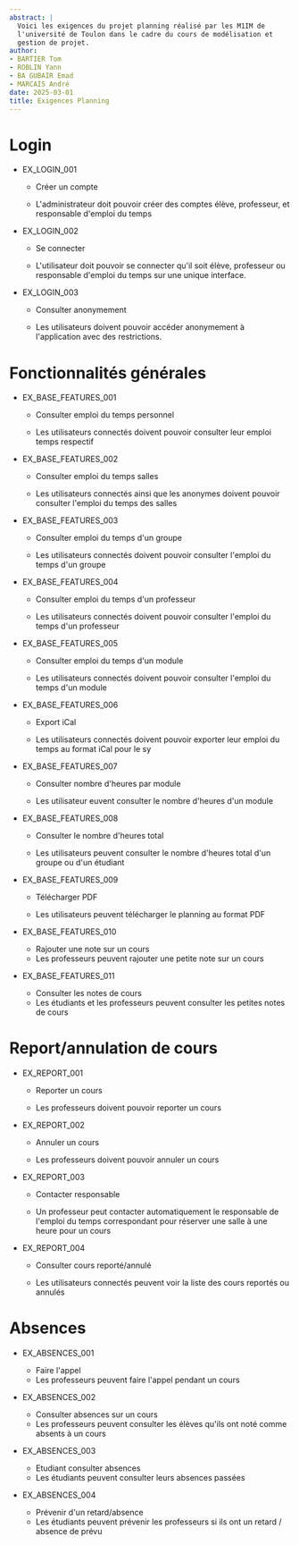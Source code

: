 ```yaml
---
abstract: |
  Voici les exigences du projet planning réalisé par les M1IM de
  l'université de Toulon dans le cadre du cours de modélisation et
  gestion de projet.
author:
- BARTIER Tom
- ROBLIN Yann
- BA GUBAIR Emad
- MARCAIS André
date: 2025-03-01
title: Exigences Planning
---
```


# Login

-   EX_LOGIN_001

    -   Créer un compte

    -   L'administrateur doit pouvoir créer des comptes élève,
        professeur, et responsable d'emploi du temps

-   EX_LOGIN_002

    -   Se connecter

    -   L'utilisateur doit pouvoir se connecter qu'il soit élève,
        professeur ou responsable d'emploi du temps sur une unique
        interface.

-   EX_LOGIN_003

    -   Consulter anonymement

    -   Les utilisateurs doivent pouvoir accéder anonymement à
        l'application avec des restrictions.

# Fonctionnalités générales

-   EX_BASE_FEATURES_001

    -   Consulter emploi du temps personnel

    -   Les utilisateurs connectés doivent pouvoir consulter leur emploi
        temps respectif

-   EX_BASE_FEATURES_002

    -   Consulter emploi du temps salles

    -   Les utilisateurs connectés ainsi que les anonymes doivent
        pouvoir consulter l'emploi du temps des salles

-   EX_BASE_FEATURES_003

    -   Consulter emploi du temps d'un groupe

    -   Les utilisateurs connectés doivent pouvoir consulter l'emploi du
        temps d'un groupe

-   EX_BASE_FEATURES_004

    -   Consulter emploi du temps d'un professeur

    -   Les utilisateurs connectés doivent pouvoir consulter l'emploi du
        temps d'un professeur

-   EX_BASE_FEATURES_005

    -   Consulter emploi du temps d'un module

    -   Les utilisateurs connectés doivent pouvoir consulter l'emploi du
        temps d'un module

-   EX_BASE_FEATURES_006

    -   Export iCal

    -   Les utilisateurs connectés doivent pouvoir exporter leur emploi
        du temps au format iCal pour le sy

-   EX_BASE_FEATURES_007

    -   Consulter nombre d'heures par module

    -   Les utilisateur euvent consulter le nombre d'heures d'un module

-   EX_BASE_FEATURES_008

    -   Consulter le nombre d'heures total

    -   Les utilisateurs peuvent consulter le nombre d'heures total d'un
        groupe ou d'un étudiant

-   EX_BASE_FEATURES_009

    -   Télécharger PDF

    -   Les utilisateurs peuvent télécharger le planning au format PDF

-   EX_BASE_FEATURES_010

    -   Rajouter une note sur un cours
    -   Les professeurs peuvent rajouter une petite note sur un cours

-   EX_BASE_FEATURES_011
    -   Consulter les notes de cours
    -   Les étudiants et les professeurs peuvent consulter les petites notes de cours

# Report/annulation de cours

-   EX_REPORT_001

    -   Reporter un cours

    -   Les professeurs doivent pouvoir reporter un cours

-   EX_REPORT_002

    -   Annuler un cours

    -   Les professeurs doivent pouvoir annuler un cours

-   EX_REPORT_003

    -   Contacter responsable

    -   Un professeur peut contacter automatiquement le responsable de
        l'emploi du temps correspondant pour réserver une salle à une
        heure pour un cours

-   EX_REPORT_004

    -   Consulter cours reporté/annulé

    -   Les utilisateurs connectés peuvent voir la liste des cours
        reportés ou annulés

# Absences

-   EX_ABSENCES_001

    -   Faire l'appel
    -   Les professeurs peuvent faire l'appel pendant un cours

-   EX_ABSENCES_002

    -   Consulter absences sur un cours
    -   Les professeurs peuvent consulter les élèves qu'ils ont noté comme absents à un cours

-   EX_ABSENCES_003

    -   Etudiant consulter absences
    -   Les étudiants peuvent consulter leurs absences passées

-   EX_ABSENCES_004

    -   Prévenir d'un retard/absence
    -   Les étudiants peuvent prévenir les professeurs si ils ont un retard / absence de prévu

<!-- vim: set ts=4 sw=4 tw=72 et :-->
